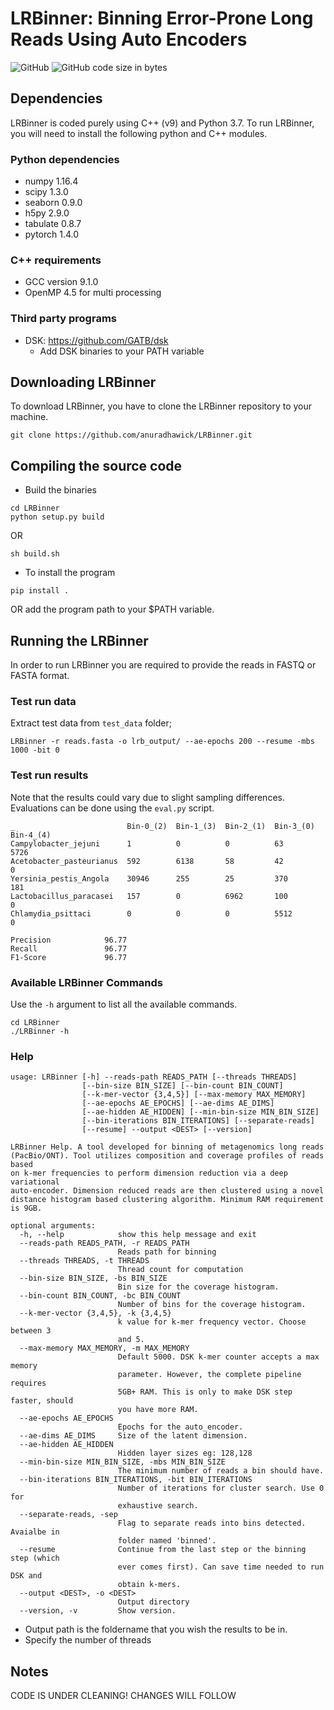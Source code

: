 <!-- <p align="center">
  <img src="LRBinner_logo.png" width="600" title="Final Labelling" alt="Final Labelling">
</p> -->

# LRBinner: Binning Error-Prone Long Reads Using Auto Encoders

![GitHub](https://img.shields.io/github/license/anuradhawick/LRBinner)
![GitHub code size in bytes](https://img.shields.io/github/languages/code-size/anuradhawick/LRBinner)

## Dependencies
LRBinner is coded purely using C++ (v9) and Python 3.7. To run LRBinner, you will need to install the following python and C++ modules.

### Python dependencies
* numpy 1.16.4 
* scipy 1.3.0 
* seaborn 0.9.0
* h5py 2.9.0
* tabulate 0.8.7
* pytorch 1.4.0

### C++ requirements
* GCC version 9.1.0
* OpenMP 4.5 for multi processing

### Third party programs
* DSK: https://github.com/GATB/dsk
    * Add DSK binaries to your PATH variable

## Downloading LRBinner
To download LRBinner, you have to clone the LRBinner repository to your machine.

```
git clone https://github.com/anuradhawick/LRBinner.git
```

## Compiling the source code
* Build the binaries
```
cd LRBinner
python setup.py build
```
OR
```
sh build.sh
```    
* To install the program 
```
pip install .
```
OR add the program path to your $PATH variable.

## Running the LRBinner
In order to run LRBinner you are required to provide the reads in FASTQ or FASTA format.

### Test run data

Extract test data from `test_data` folder;

```
LRBinner -r reads.fasta -o lrb_output/ --ae-epochs 200 --resume -mbs 1000 -bit 0
```

### Test run results

Note that the results could vary due to slight sampling differences. Evaluations can be done using the `eval.py` script.

```
_                         Bin-0_(2)  Bin-1_(3)  Bin-2_(1)  Bin-3_(0)  Bin-4_(4)
Campylobacter_jejuni      1          0          0          63         5726
Acetobacter_pasteurianus  592        6138       58         42         0
Yersinia_pestis_Angola    30946      255        25         370        181
Lactobacillus_paracasei   157        0          6962       100        0
Chlamydia_psittaci        0          0          0          5512       0

Precision            96.77
Recall               96.77
F1-Score             96.77
```

### Available LRBinner Commands 

Use the `-h` argument to list all the available commands.
```
cd LRBinner
./LRBinner -h
```
### Help

```
usage: LRBinner [-h] --reads-path READS_PATH [--threads THREADS]
                [--bin-size BIN_SIZE] [--bin-count BIN_COUNT]
                [--k-mer-vector {3,4,5}] [--max-memory MAX_MEMORY]
                [--ae-epochs AE_EPOCHS] [--ae-dims AE_DIMS]
                [--ae-hidden AE_HIDDEN] [--min-bin-size MIN_BIN_SIZE]
                [--bin-iterations BIN_ITERATIONS] [--separate-reads]
                [--resume] --output <DEST> [--version]

LRBinner Help. A tool developed for binning of metagenomics long reads
(PacBio/ONT). Tool utilizes composition and coverage profiles of reads based
on k-mer frequencies to perform dimension reduction via a deep variational
auto-encoder. Dimension reduced reads are then clustered using a novel 
distance histogram based clustering algorithm. Minimum RAM requirement is 9GB.

optional arguments:
  -h, --help            show this help message and exit
  --reads-path READS_PATH, -r READS_PATH
                        Reads path for binning
  --threads THREADS, -t THREADS
                        Thread count for computation
  --bin-size BIN_SIZE, -bs BIN_SIZE
                        Bin size for the coverage histogram.
  --bin-count BIN_COUNT, -bc BIN_COUNT
                        Number of bins for the coverage histogram.
  --k-mer-vector {3,4,5}, -k {3,4,5}
                        k value for k-mer frequency vector. Choose between 3
                        and 5.
  --max-memory MAX_MEMORY, -m MAX_MEMORY
                        Default 5000. DSK k-mer counter accepts a max memory
                        parameter. However, the complete pipeline requires
                        5GB+ RAM. This is only to make DSK step faster, should
                        you have more RAM.
  --ae-epochs AE_EPOCHS
                        Epochs for the auto_encoder.
  --ae-dims AE_DIMS     Size of the latent dimension.
  --ae-hidden AE_HIDDEN
                        Hidden layer sizes eg: 128,128
  --min-bin-size MIN_BIN_SIZE, -mbs MIN_BIN_SIZE
                        The minimum number of reads a bin should have.
  --bin-iterations BIN_ITERATIONS, -bit BIN_ITERATIONS
                        Number of iterations for cluster search. Use 0 for
                        exhaustive search.
  --separate-reads, -sep
                        Flag to separate reads into bins detected. Avaialbe in
                        folder named 'binned'.
  --resume              Continue from the last step or the binning step (which
                        ever comes first). Can save time needed to run DSK and
                        obtain k-mers.
  --output <DEST>, -o <DEST>
                        Output directory
  --version, -v         Show version.

```
* Output path is the foldername that you wish the results to be in.
* Specify the number of threads
<!-- 
## Citation

```
TBD
``` -->

## Notes

CODE IS UNDER CLEANING! CHANGES WILL FOLLOW
